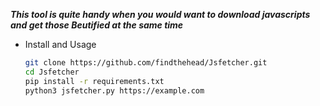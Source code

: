 ***This tool is quite handy when you would want to download javascripts and get those Beutified at the same time***

- Install and Usage
  ```bash
  git clone https://github.com/findthehead/Jsfetcher.git
  cd Jsfetcher
  pip install -r requirements.txt
  python3 jsfetcher.py https://example.com
  ```

